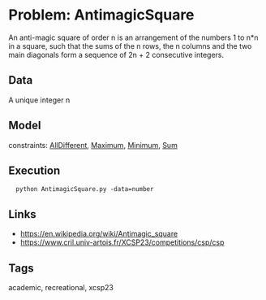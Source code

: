 # Problem: AntimagicSquare

An anti-magic square of order n is an arrangement of the numbers 1 to n*n in a square,
such that the sums of the n rows, the n columns and the two main diagonals form a sequence
of 2n + 2 consecutive integers.

## Data
  A unique integer n

## Model
  constraints: [AllDifferent](https://pycsp.org/documentation/constraints/AllDifferent), [Maximum](https://pycsp.org/documentation/constraints/Maximum), [Minimum](https://pycsp.org/documentation/constraints/Minimum), [Sum](https://pycsp.org/documentation/constraints/Sum)

## Execution
```
  python AntimagicSquare.py -data=number
```

## Links
  - https://en.wikipedia.org/wiki/Antimagic_square
  - https://www.cril.univ-artois.fr/XCSP23/competitions/csp/csp

## Tags
  academic, recreational, xcsp23
